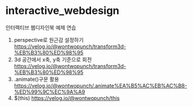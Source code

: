 # interactive_webdesign
인터랙티브 웹디자인북 예제 연습
001. perspective로 원근감 설정하기 https://velog.io/@wontwopunch/transform3d-%EB%B3%80%ED%98%95
002. 3d 공간에서 x축, y축 기준으로 회전 https://velog.io/@wontwopunch/transform3d-%EB%B3%80%ED%98%95
003. .animate()구문 활용 https://velog.io/@wontwopunch/.animate%EA%B5%AC%EB%AC%B8-%ED%99%9C%EC%9A%A9
004. $(this) https://velog.io/@wontwopunch/this
